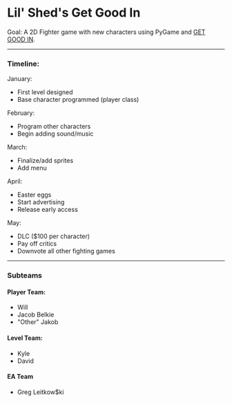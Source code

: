 # Lil' Shed's Get Good In
Goal: A 2D Fighter game with new characters using PyGame and <a href="https://www.youtube.com/watch?v=gprRdqaX9Iw&t=1m8s">GET GOOD IN</a>.
<hr>
<h3>Timeline:</h3>
January:
<ul>
  <li>First level designed</li>
  <li>Base character programmed (player class)</li>
</ul>
February:
<ul>
  <li>Program other characters</li>
  <li>Begin adding sound/music</li>
</ul>
March:
<ul>
  <li>Finalize/add sprites</li>
  <li>Add menu</li>
</ul>
April:
<ul>
  <li>Easter eggs</li>
  <li>Start advertising</li>
  <li>Release early access</li>
</ul>
May:
<ul>
  <li>DLC ($100 per character)</li>
  <li>Pay off critics</li>
  <li>Downvote all other fighting games</li>
</ul>
<hr>
<h3>Subteams</h3>
<h4>Player Team:</h4>
<ul>
  <li>Will</li>
  <li>Jacob Belkie</li>
  <li>"Other" Jakob</li>
</ul>
<h4>Level Team:</h4>
<ul>
  <li>Kyle</li>
  <li>David</li>
</ul>
<h4>EA Team</h4>
<ul>
  <li>Greg Leitkow$ki</li>
</ul>
